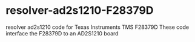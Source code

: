 # resolver-ad2s1210-F28379D
resolver ad2s1210 code for Texas Instruments TMS F28379D
These code interface the F28379D to an AD2S1210 board 
